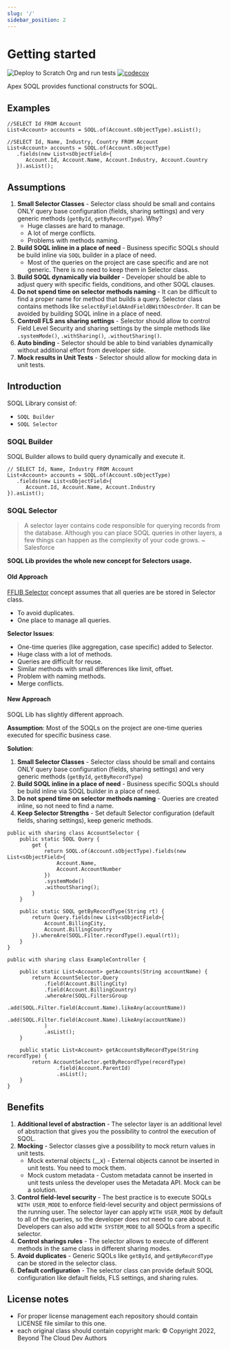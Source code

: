 ```yaml
---
slug: '/'
sidebar_position: 2
---
```


# Getting started

![Deploy to Scratch Org and run tests](https://github.com/beyond-the-cloud-dev/query-selector/actions/workflows/ci.yml/badge.svg)
[![codecov](https://codecov.io/gh/beyond-the-cloud-dev/query-selector/branch/main/graph/badge.svg)](https://codecov.io/gh/beyond-the-cloud-dev/query-selector)

Apex SOQL provides functional constructs for SOQL.

## Examples

```apex
//SELECT Id FROM Account
List<Account> accounts = SOQL.of(Account.sObjectType).asList();
```

```apex
//SELECT Id, Name, Industry, Country FROM Account
List<Account> accounts = SOQL.of(Account.sObjectType)
   .fields(new List<sObjectField>{
      Account.Id, Account.Name, Account.Industry, Account.Country
   }).asList();
```

## Assumptions

1. **Small Selector Classes** - Selector class should be small and contains ONLY query base configuration (fields, sharing settings) and very generic methods (`getById`, `getByRecordType`). Why?
   - Huge classes are hard to manage.
   - A lot of merge conflicts.
   - Problems with methods naming.
2. **Build SOQL inline in a place of need** - Business specific SOQLs should be build inline via `SOQL` builder in a place of need.
   - Most of the queries on the project are case specific and are not generic. There is no need to keep them in Selector class.
3. **Build SOQL dynamically via builder** - Developer should be able to adjust query with specific fields, conditions, and other SOQL clauses.
4. **Do not spend time on selector methods naming** - It can be difficult to find a proper name for method that builds a query. Selector class contains methods like `selectByFieldAAndFieldBWithDescOrder`. It can be avoided by building SOQL inline in a place of need.
5. **Controll FLS ans sharing settings** - Selector should allow to control Field Level Security and sharing settings by the simple methods like `.systemMode()`, `.withSharing()`, `.withoutSharing()`.
6. **Auto binding** - Selector should be able to bind variables dynamically without additional effort from developer side.
7. **Mock results in Unit Tests** - Selector should allow for mocking data in unit tests.

## Introduction

SOQL Library consist of:
- `SOQL Builder`
- `SOQL Selector`

### SOQL Builder

SOQL Builder allows to build query dynamically and execute it.

```apex
// SELECT Id, Name, Industry FROM Account
List<Account> accounts = SOQL.of(Account.sObjectType)
   .fields(new List<sObjectField>{
      Account.Id, Account.Name, Account.Industry
}).asList();
```

### SOQL Selector

> A selector layer contains code responsible for querying records from the database. Although you can place SOQL queries in other layers, a few things can happen as the complexity of your code grows. ~ Salesforce

**SOQL Lib provides the whole new concept for Selectors usage.**

#### Old Approach

[FFLIB Selector](https://github.com/apex-enterprise-patterns/fflib-apex-common/blob/master/sfdx-source/apex-common/main/classes/fflib_SObjectSelector.cls) concept assumes that all queries are be stored in Selector class.

- To avoid duplicates.
- One place to manage all queries.

**Selector Issues**:
- One-time queries (like aggregation, case specific) added to Selector.
- Huge class with a lot of methods.
- Queries are difficult for reuse.
- Similar methods with small differences like limit, offset.
- Problem with naming methods.
- Merge conflicts.

#### New Approach

SOQL Lib has slightly different approach.

**Assumption**:
Most of the SOQLs on the project are one-time queries executed for specific business case.

**Solution**:
1. **Small Selector Classes** - Selector class should be small and contains ONLY query base configuration (fields, sharing settings) and very generic methods (`getById`, `getByRecordType`)
2. **Build SOQL inline in a place of need** - Business specific SOQLs should be build inline via SOQL builder in a place of need.
3. **Do not spend time on selector methods naming** - Queries are created inline, so not need to find a name.
4. **Keep Selector Strengths** - Set default Selector configuration (default fields, sharing settings), keep generic methods.

```apex
public with sharing class AccountSelector {
    public static SOQL Query {
        get {
            return SOQL.of(Account.sObjectType).fields(new List<sObjectField>{
                Account.Name,
                Account.AccountNumber
            })
            .systemMode()
            .withoutSharing();
        }
    }

    public static SOQL getByRecordType(String rt) {
        return Query.fields(new List<sObjectField>{
            Account.BillingCity,
            Account.BillingCountry
        }).whereAre(SOQL.Filter.recordType().equal(rt));
    }
}
```

```apex
public with sharing class ExampleController {

    public static List<Account> getAccounts(String accountName) {
        return AccountSelector.Query
            .field(Account.BillingCity)
            .field(Account.BillingCountry)
            .whereAre(SOQL.FiltersGroup
                .add(SOQL.Filter.field(Account.Name).likeAny(accountName))
                .add(SOQL.Filter.field(Account.Name).likeAny(accountName))
            )
            .asList();
    }

    public static List<Account> getAccountsByRecordType(String recordType) {
        return AccountSelector.getByRecordType(recordType)
                .field(Account.ParentId)
                .asList();
    }
}
```

## Benefits

1. **Additional level of abstraction** - The selector layer is an additional level of abstraction that gives you the possibility to control the execution of SQOL.
2. **Mocking** - Selector classes give a possibility to mock return values in unit tests.
    - Mock external objects (__x) - External objects cannot be inserted in unit tests. You need to mock them.
    - Mock custom metadata - Custom metadata cannot be inserted in unit tests unless the developer uses the Metadata API. Mock can be a solution.
3. **Control field-level security** - The best practice is to execute SOQLs `WITH USER_MODE` to enforce field-level security and object permissions of the running user. The selector layer can apply `WITH USER_MODE` by default to all of the queries, so the developer does not need to care about it. Developers can also add `WITH SYSTEM_MODE` to all SOQLs from a specific selector.
4. **Control sharings rules** - The selector allows to execute of different methods in the same class in different sharing modes.
5. **Avoid duplicates** - Generic SQOLs like `getById`, and `getByRecordType` can be stored in the selector class.
6. **Default configuration** - The selector class can provide default SOQL configuration like default fields, FLS settings, and sharing rules.

## License notes

- For proper license management each repository should contain LICENSE file similar to this one.
- each original class should contain copyright mark: © Copyright 2022, Beyond The Cloud Dev Authors
